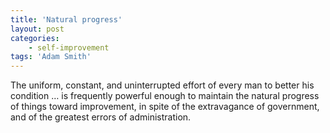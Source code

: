 ```yaml
---
title: 'Natural progress'
layout: post
categories:
    - self-improvement
tags: 'Adam Smith'
---
```


The uniform, constant, and uninterrupted effort of every man to better his condition … is frequently powerful enough to maintain the natural progress of things toward improvement, in spite of the extravagance of government, and of the greatest errors of administration.